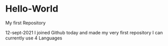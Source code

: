# Hello-World
My first Repository

12-sept-2021
I joined Github today and made my very first repository
I can currently use 4 Languages
